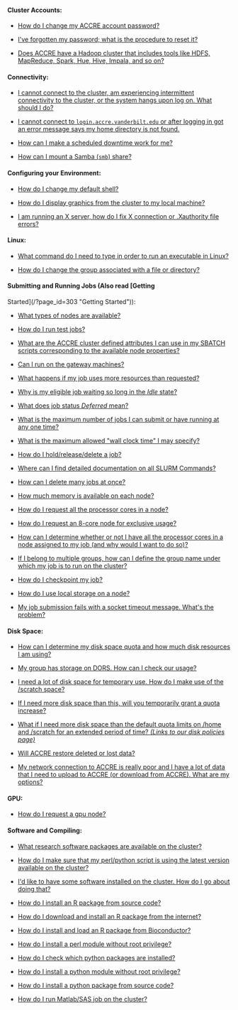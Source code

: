 <div id="top"/>

#### Cluster Accounts:

-   [How do I change my ACCRE account password?](#password)

-   [I've forgotten my password; what is the procedure to reset
    it?](#forgotpassword)

-   [Does ACCRE have a Hadoop cluster that includes tools like HDFS,
    MapReduce, Spark, Hue, Hive, Impala, and so on?](#hadoopaccess)

#### Connectivity:

-   [I cannot connect to the cluster, am experiencing intermittent
    connectivity to the cluster, or the system hangs upon log on. What
    should I do?](#logonsystemhang)

-   [I cannot connect to `login.accre.vanderbilt.edu` or after logging
    in got an error message says my home directory is not
    found.](#dnscache)

-   [How can I make a scheduled downtime work for me?](#down_time)

-   [How can I mount a Samba (`smb`) share?](#samba_mounting)

#### Configuring your Environment:

-   [How do I change my default shell?](#changeshell)

-   [How do I display graphics from the cluster to my local
    machine?](#xremotedisplay)

-   [I am running an X server, how do I fix X connection or
    .Xauthority file errors?](#xauthority)

#### Linux:

-   [What command do I need to type in order to run an executable in
    Linux?](#linuxcommand)

-   [How do I change the group associated with a file or
    directory?](#chgrp)

#### Submitting and Running Jobs (Also read [Getting
Started](/?page_id=303 "Getting Started")):

-   [What types of nodes are available?](#nodes)

-   [How do I run test jobs?](#testcluster)

-   [What are the ACCRE cluster defined attributes I can use in my
    SBATCH scripts corresponding to the available node
    properties?](#pbs_node_attributes)

-   [Can I run on the gateway machines?](#gateways)

-   [What happens if my job uses more resources than
    requested?](#resourcekill)

-   [Why is my eligible job waiting so long in the
    *Idle* state?](#longwaittime)

-   [What does job status *Deferred* mean?](#deferredjob)

-   [What is the maximum number of jobs I can submit or have running
    at any one time?](#maxjoblimits)

-   [What is the maximum allowed "wall clock time" I may
    specify?](#maxjobtime)

-   [How do I hold/release/delete a job?](#torque)

-   [Where can I find detailed documentation on all SLURM
    Commands?](#moabcommands)

-   [How can I delete many jobs at once?](#deletejobs)

-   [How much memory is available on each node?](#memorysize)

-   [How do I request all the processor cores in a
    node?](#requestwholenode)

-   [How do I request an 8-core node for exclusive
    usage?](#eightcore)

-   [How can I determine whether or not I have all the processor cores
    in a node assigned to my job (and why would I want to do
    so)?](#determinewholenode)

-   [If I belong to multiple groups, how can I define the group name
    under which my job is to run on the cluster?](#multiplegroups)

-   [How do I checkpoint my job?](#checkpoint)

-   [How do I use local storage on a node?](#localstorage)

-   [My job submission fails with a socket timeout message. What's the
    problem?](#sockettimeout)

#### Disk Space:

-   [How can I determine my disk space quota and how much disk
    resources I am using?](#disk_usage)

-   [My group has storage on DORS. How can I check our
    usage?](#dors_usage)

-   [I need a lot of disk space for temporary use. How do I make use
    of the /scratch space?](#scratch_disk)

-   [If I need more disk space than this, will you temporarily grant a
    quota increase?](#tempquota)

-   [What if I need more disk space than the default quota limits on
    /home and /scratch for an extended period of time? *(Links to our
    disk policies page)*](/?page_id=72)

-   [Will ACCRE restore deleted or lost data?](#restoredata)

-   [My network connection to ACCRE is really poor and I have a lot of
    data that I need to upload to ACCRE (or download from ACCRE). What
    are my options?](#copydata)

#### GPU:

-   [How do I request a gpu node?](#gpu_submit)

#### Software and Compiling:

-   [What research software packages are available on the
    cluster?](#software_current)

-   [How do I make sure that my perl/python script is using the latest
    version available on the cluster?](#usr_env)

-   [I'd like to have some software installed on the cluster. How do I
    go about doing that?](#software_install)

-   [How do I install an R package from source
    code?](#R_install_source)

-   [How do I download and install an R package from the
    internet?](#R_install_internet)

-   [How do I install and load an R package from
    Bioconductor?](#R_install_bioconductor)

-   [How do I install a perl module without root
    privilege?](#perl_module_install)

-   [How do I check which python packages are
    installed?](#python_check_packages)

-   [How do I install a python module without root 
    privilege?](#pip_sudo_install)

-   [How do I install a python package from source
    code?](#python_module_install)

-   [How do I run Matlab/SAS job on the
    cluster?](#matlab_sas_license)

